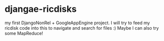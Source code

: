 djangae-ricdisks
================

my first DjangoNonRel + GoogleAppEngine project. I will try to feed my ricdisk code into this to navigate and search for files :) Maybe I can also try some MapReduce!